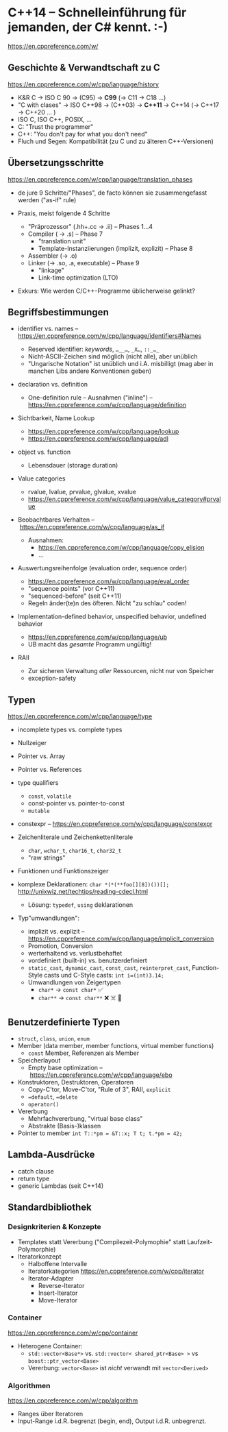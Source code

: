# C++14 – Schnelleinführung für jemanden, der C# kennt. :-)

https://en.cppreference.com/w/

## Geschichte & Verwandtschaft zu C
https://en.cppreference.com/w/cpp/language/history
* K&R C → ISO C 90 → (C95) → **C99** (→ C11 → C18 …) 
* "C with clases" → ISO C++98 → (C++03) → **C++11** → C++14 (→ C++17 → C++20 … )
* ISO C, ISO C++, POSIX, …
* C: "Trust the programmer"
* C++: "You don't pay for what you don't need"
* Fluch und Segen: Kompatibilität (zu C und zu älteren C++-Versionen)

##  Übersetzungsschritte
https://en.cppreference.com/w/cpp/language/translation_phases
* de jure 9 Schritte/"Phases", de facto können sie zusammengefasst werden ("as-if" rule)
* Praxis, meist folgende 4 Schritte
  * "Präprozessor" (.hh+.cc → .ii) – Phases 1…4
  * Compiler ( → .s) – Phase 7
    * "translation unit"
    * Template-Instanziierungen (implizit, explizit) – Phase 8
  * Assembler (→ .o)
  * Linker (→ .so, .a, executable) – Phase 9
    * "linkage"
    * Link-time optimization (LTO)

* Exkurs: Wie werden C/C++-Programme üblicherweise gelinkt?

## Begriffsbestimmungen
* identifier vs. names  – https://en.cppreference.com/w/cpp/language/identifiers#Names
  * Reserved identifier: _keywords_, `…__…`, `_X…`, `::_…_`
  * Nicht-ASCII-Zeichen sind möglich (nicht alle), aber unüblich
  * "Ungarische Notation" ist unüblich und i.A. misbilligt (mag aber in manchen Libs andere Konventionen geben)
* declaration vs. definition
  * One-definition rule – Ausnahmen ("inline") – https://en.cppreference.com/w/cpp/language/definition
* Sichtbarkeit, Name Lookup
  * https://en.cppreference.com/w/cpp/language/lookup
  * https://en.cppreference.com/w/cpp/language/adl
* object vs. function
  * Lebensdauer (storage duration)
* Value categories
  * rvalue, lvalue, prvalue, glvalue, xvalue
  * https://en.cppreference.com/w/cpp/language/value_category#prvalue

* Beobachtbares Verhalten – https://en.cppreference.com/w/cpp/language/as_if
  * Ausnahmen:
    * https://en.cppreference.com/w/cpp/language/copy_elision
    * …

* Auswertungsreihenfolge (evaluation order, sequence order)
  * https://en.cppreference.com/w/cpp/language/eval_order
  * "sequence points" (vor C++11)
  * "sequenced-before" (seit C++11)
  * Regeln änder(te)n des öfteren. Nicht "zu schlau" coden!

* Implementation-defined behavior, unspecified behavior, undefined behavior
  * https://en.cppreference.com/w/cpp/language/ub
  * UB macht das _gesamte_ Programm ungültig!

* RAII
  * Zur sicheren Verwaltung _aller_ Ressourcen, nicht nur von Speicher
  * exception-safety

## Typen
https://en.cppreference.com/w/cpp/language/type

* incomplete types vs. complete types
* Nullzeiger
* Pointer vs. Array
* Pointer vs. References
* type qualifiers
  * `const`, `volatile`
  * const-pointer vs. pointer-to-const
  * `mutable`
  
* constexpr – https://en.cppreference.com/w/cpp/language/constexpr

* Zeichenliterale und Zeichenkettenliterale
  * `char`, `wchar_t`, `char16_t`, `char32_t`
  * "raw strings"
  
* Funktionen und Funktionszeiger

* komplexe Deklarationen: `char *(*(**foo[][8])())[];`  http://unixwiz.net/techtips/reading-cdecl.html
  * Lösung: `typedef`, `using` deklarationen

* Typ"umwandlungen":
  * implizit vs. explizit – https://en.cppreference.com/w/cpp/language/implicit_conversion
  * Promotion, Conversion
  * werterhaltend vs. verlustbehaftet
  * vordefiniert (built-in) vs. benutzerdefiniert
  * `static_cast`, `dynamic_cast`, `const_cast`, `reinterpret_cast`, Function-Style casts und C-Style casts:  `int i=(int)3.14;`
  * Umwandlungen von Zeigertypen
    * `char*` → `const char*` ✅
    * `char**` → `const char**` ❌  ☠️  🤔

## Benutzerdefinierte Typen
* `struct`, `class`, `union`, `enum`
* Member (data member, member functions, virtual member functions)
  * `const` Member, Referenzen als Member
* Speicherlayout
  * Empty base optimization – https://en.cppreference.com/w/cpp/language/ebo
* Konstruktoren, Destruktoren, Operatoren
  * Copy-C'tor, Move-C'tor, "Rule of 3", RAII, `explicit`
  * `=default`, `=delete`
  * `operator()`
* Vererbung
  * Mehrfachvererbung, "virtual base class"
  * Abstrakte (Basis-)klassen
* Pointer to member
  `int T::*pm = &T::x; T t; t.*pm = 42;`


## Lambda-Ausdrücke
* catch clause
* return type
* generic Lambdas (seit C++14)

## Standardbibliothek

### Designkriterien & Konzepte
* Templates statt Vererbung ("Compilezeit-Polymophie" statt Laufzeit-Polymorphie)
* Iteratorkonzept
  * Halboffene Intervalle
  * Iteratorkategorien https://en.cppreference.com/w/cpp/iterator
  * Iterator-Adapter
    * Reverse-Iterator
    * Insert-Iterator
    * Move-Iterator

### Container
https://en.cppreference.com/w/cpp/container
* Heterogene Container:
  * `std::vector<Base*>` vs. `std::vector< shared_ptr<Base> >` vs `boost::ptr_vector<Base>`
  * Vererbung: `vector<Base>` ist _nicht_ verwandt mit `vector<Derived>`

### Algorithmen
https://en.cppreference.com/w/cpp/algorithm
* Ranges über Iteratoren
* Input-Range i.d.R. begrenzt (begin, end), Output i.d.R. unbegrenzt.

